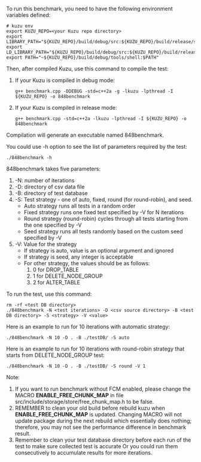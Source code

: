 To run this benchmark, you need to have the following environment variables defined:

```
# kuzu env
export KUZU_REPO=<your Kuzu repo directory>
export LIBRARY_PATH="${KUZU_REPO}/build/debug/src:${KUZU_REPO}/build/release/src:$LIBRARY_PATH"
export LD_LIBRARY_PATH="${KUZU_REPO}/build/debug/src:${KUZU_REPO}/build/release/src:$LD_LIBRARY_PATH"
export PATH="~${KUZU_REPO}/build/debug/tools/shell:$PATH"
```

Then, after compiled Kuzu, use this command to compile the test:
1. If your Kuzu is compiled in debug mode:
    ```
    g++ benchmark.cpp -DDEBUG -std=c++2a -g -lkuzu -lpthread -I ${KUZU_REPO} -o 848benchmark
    ```
2. If your Kuzu is compiled in release mode:
    ```
    g++ benchmark.cpp -std=c++2a -lkuzu -lpthread -I ${KUZU_REPO} -o 848benchmark
    ```
Compilation will generate an executable named 848benchmark.

You could use -h option to see the list of parameters required by the test:
```
./848benchmark -h
```

848benchmark takes five parameters:
1. -N: number of iterations
2. -D: directory of csv data file
3. -B: directory of test database
4. -S: Test strategy - one of auto, fixed, round (for round-robin), and seed.
   * Auto strategy runs all tests in a random order
   * Fixed strategy runs one fixed test specified by -V for N iterations
   * Round strategy (round-robin) cycles through all tests starting from the one specified by -V
   * Seed strategy runs all tests randomly based on the custom seed specified by -V
5. -V: Value for the strategy
   * If strategy is auto, value is an optional argument and ignored
   * If strategy is seed, any integer is acceptable
   * For other strategy, the values should be as follows:
      1. 0 for DROP_TABLE
      2. 1 for DELETE_NODE_GROUP
      3. 2 for ALTER_TABLE

To run the test, use this command:
```
rm -rf <test DB directory>
./848benchmark -N <test iterations> -D <csv source directory> -B <test DB directory> -S <strategy> -V <value>
```

Here is an example to run for 10 iterations with automatic strategy:
```
./848benchmark -N 10 -D . -B ./testDB/ -S auto
```

Here is an example to run for 10 iterations with round-robin strategy that starts from DELETE_NODE_GROUP test:
```
./848benchmark -N 10 -D . -B ./testDB/ -S round -V 1
```
Note:
1. If you want to run benchmark without FCM enabled, please change the MACRO **ENABLE_FREE_CHUNK_MAP** in file src/include/storage/store/free_chunk_map.h to be false.
2. REMEMBER to clean your old build before rebuild kuzu when **ENABLE_FREE_CHUNK_MAP** is updated. Changing MACRO will not update package during the next rebuild which essentially does nothing; therefore, you may not see the performance difference in benchmark result.
3. Remember to clean your test database directory before each run of the test to make sure collected test is accurate Or you could run them consecutively to accumulate results for more iterations.

